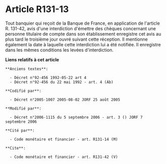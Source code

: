 # Article R131-13

Tout banquier qui reçoit de la Banque de France, en application de l'article R. 131-42, avis d'une interdiction d'émettre des
chèques concernant une personne titulaire de compte dans son établissement enregistre cet avis au plus tard le troisième jour
ouvré suivant cette réception. Il mentionne également la date à laquelle cette interdiction lui a été notifiée. Il enregistre
dans les mêmes conditions les levées d'interdiction.

**Liens relatifs à cet article**

	**Anciens textes**:

	  - Décret n°92-456 1992-05-22 art 4
	  - Décret n°92-456 du 22 mai 1992 - art. 4 (Ab)

	**Codifié par**:

	  - Décret n°2005-1007 2005-08-02 JORF 25 août 2005

	**Modifié par**:

	  - Décret n°2006-1115 du 5 septembre 2006 - art. 3 () JORF 7 septembre 2006

	**Cité par**:

	  - Code monétaire et financier - art. R131-14 (M)

	**Cite**:

	  - Code monétaire et financier - art. R131-42 (V)
